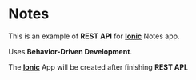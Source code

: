 # Notes
This is an example of **REST API** for **[Ionic](http://ionicframework.com/)** Notes app.

Uses **Behavior-Driven Development**.

The **[Ionic](http://ionicframework.com/)** App will be created after finishing **REST API**.
